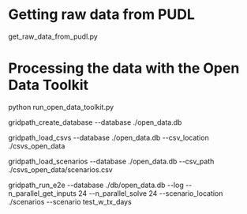 # Getting raw data from PUDL
get_raw_data_from_pudl.py



# Processing the data with the Open Data Toolkit

python run_open_data_toolkit.py

gridpath_create_database --database ./open_data.db

gridpath_load_csvs --database ./open_data.db --csv_location ./csvs_open_data

gridpath_load_scenarios --database ./open_data.db --csv_path ./csvs_open_data/scenarios.csv

gridpath_run_e2e --database ./db/open_data.db --log --n_parallel_get_inputs 24 --n_parallel_solve 24 --scenario_location ./scenarios --scenario test_w_tx_days
